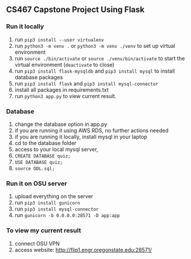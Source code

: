 ## CS467 Capstone Project Using Flask

### Run it locally
1. run ```pip3 install --user virtualenv```
2. run ```python3 -m venv .``` or ```python3 -m venv ./venv``` to set up virtual environment
3. run ```source ./bin/activate``` or ```source ./venv/bin/activate``` to start the virtual environment (```deactivate``` to close)
4. run ```pip3 install flask-mysqldb``` and ```pip3 install mysql``` to install database packages
5. run ```pip3 install flask``` and ```pip3 install mysql-connector```
6. install all packages in requirements.txt
7. run ```python3 app.py``` to view current result.



### Database
1. change the database option in app.py
2. if you are running it using AWS RDS, no further actions needed
3. if you are running it locally, install mysql in your laptop
4. cd to the database folder
5. access to your local mysql server, 
6. ```CREATE DATABASE quiz;```
7. ```USE DATABASE quiz;```
8. ```source DDL.sql;```


### Run it on OSU server
1. upload everything on the server
2. run ```pip3 install gunicorn```
3. run ```pip3 install mysql-connector```
4. run ```gunicorn -b 0.0.0.0:28571 -D app:app```


### To view my current result
1. connect OSU VPN
2. access website: http://flip1.engr.oregonstate.edu:28571/